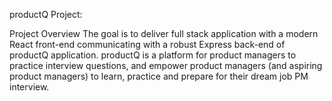 productQ Project:

Project Overview
The goal is to deliver full stack application with a modern React front-end communicating with a robust Express back-end of productQ application. productQ is a platform for product managers to practice interview questions, and empower product managers (and aspiring product managers) to learn, practice and prepare for their dream job PM interview.
